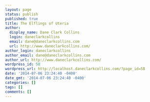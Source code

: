 ```yaml
---
layout: page
status: publish
published: true
title: The Elflings of Uteria
author:
  display_name: Dane Clark Collins
  login: daneclarkcollins
  email: dane@daneclarkcollins.com
  url: http://www.daneclarkcollins.com/
author_login: daneclarkcollins
author_email: dane@daneclarkcollins.com
author_url: http://www.daneclarkcollins.com/
wordpress_id: 58
wordpress_url: http://localhost.daneclarkcollins.com/?page_id=58
date: '2014-07-06 23:24:40 -0400'
date_gmt: '2014-07-06 23:24:40 -0400'
categories: []
tags: []
comments: []
---
```


